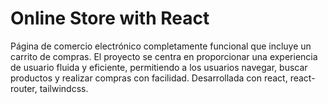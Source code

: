 # Online Store with React

Página de comercio electrónico completamente funcional que incluye un carrito de compras. El proyecto se centra en proporcionar una experiencia de usuario fluida y eficiente, permitiendo a los usuarios navegar, buscar productos y realizar compras con facilidad. Desarrollada con react, react-router, tailwindcss.
